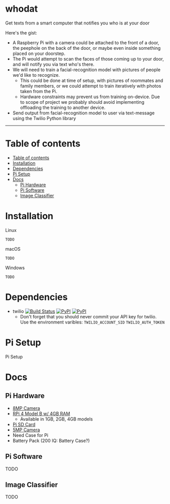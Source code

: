 # whodat
Get texts from a smart computer that notifies you who is at your door

Here's the gist: 
- A Raspberry Pi with a camera could be attached to the front of a door, the peephole on the back of the door, or maybe even inside something placed on your doorstep. 
- The Pi would attempt to scan the faces of those coming up to your door, and will notify you via text who's there. 
- We will need to train a facial-recognition model with pictures of people we'd like to recognize. 
  - This could be done at time of setup, with pictures of roommates and family members, or we could attempt to train iteratively with photos taken from the Pi. 
  - Hardware constraints may prevent us from training on-device. Due to scope of project we probably should avoid implementing  offloading the training to another device. 
- Send output from facial-recognition model to user via text-message using the Twilio Python library

<hr>


Table of contents
=================
<!--ts-->
   * [Table of contents](#table-of-contents)
   * [Installation](#installation)
   * [Dependencies](#dependencies)
   * [Pi Setup](#pi-setup)
   * [Docs](#docs)
      * [Pi Hardware](#pi-hardware)
      * [Pi Software](#pi-software)
      * [Image Classifier](#image-classifier)
<!--te-->


Installation
============
Linux 
```
TODO
```

macOS 
```
TODO
```

Windows
```
TODO
```

Dependencies
============
* twilio [![Build Status](https://secure.travis-ci.org/twilio/twilio-python.png?branch=master)](https://travis-ci.org/twilio/twilio-python)
[![PyPI](https://img.shields.io/pypi/v/twilio.svg)](https://pypi.python.org/pypi/twilio)
[![PyPI](https://img.shields.io/pypi/pyversions/twilio.svg)](https://pypi.python.org/pypi/twilio)
  * Don't forget that you should never commit your API key for twilio. Use the environment varibles:
  `TWILIO_ACCOUNT_SID`
  `TWILIO_AUTH_TOKEN` 


Pi Setup
============
Pi Setup


Docs
============

Pi Hardware
------------
* [8MP Camera](https://www.amazon.com/Raspberry-Pi-Camera-Module-Megapixel/dp/B01ER2SKFS/ref=pd_sbs_60_t_2/131-0042561-3464047?_encoding=UTF8&pd_rd_i=B01ER2SKFS&pd_rd_r=d1922854-798c-4384-bfbb-ddb0f430979c&pd_rd_w=qAEG5&pd_rd_wg=NsYnu&pf_rd_p=5cfcfe89-300f-47d2-b1ad-a4e27203a02a&pf_rd_r=D13ERXMAK8XTRGEYWXS9&refRID=D13ERXMAK8XTRGEYWXS9&th=1)
* [RPi 4 Model B w/ 4GB RAM](https://www.microcenter.com/product/609038/4--model-b-4gb?src=raspberrypi)
  * Available in 1GB, 2GB, 4GB models
* [Pi SD Card](https://www.amazon.com/SanDisk-Ultra-microSDXC-Memory-Adapter/dp/B073JWXGNT/ref=sr_1_4?gclid=Cj0KCQiAyKrxBRDHARIsAKCzn8yOXbrsNP7zloY9gPx6NpudKe4LeQq666Z9RY8GpSEyjtg50SnVzZkaAjFWEALw_wcB&hvadid=329334403855&hvdev=c&hvlocphy=9031586&hvnetw=g&hvqmt=b&hvrand=3206827577863193800&hvtargid=kwd-295528487740&hydadcr=920_1012420322&keywords=sd+micro+sd+card&qid=1579902174&sr=8-4)
* [5MP Camera](https://www.amazon.com/Raspberry-Camera-Module-Megapixels-Sensor/dp/B07L82XBNM/ref=asc_df_B07L82XBNM/?tag=hyprod-20&linkCode=df0&hvadid=343234125040&hvpos=1o1&hvnetw=g&hvrand=15056261039921602735&hvpone=&hvptwo=&hvqmt=&hvdev=c&hvdvcmdl=&hvlocint=&hvlocphy=9031588&hvtargid=pla-717544328579&psc=1&tag=&ref=&adgrpid=68968886317&hvpone=&hvptwo=&hvadid=343234125040&hvpos=1o1&hvnetw=g&hvrand=15056261039921602735&hvqmt=&hvdev=c&hvdvcmdl=&hvlocint=&hvlocphy=9031588&hvtargid=pla-717544328579)
* Need Case for Pi
* Battery Pack (200 IQ: Battery Case?)

Pi Software
------------
TODO

Image Classifier
------------
TODO
